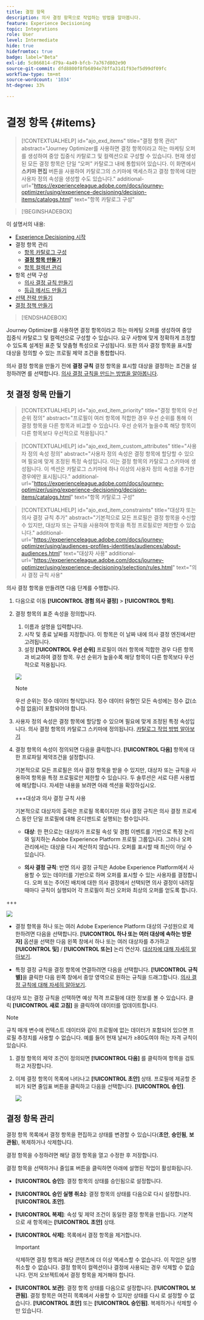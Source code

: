 ```yaml
---
title: 결정 항목
description: 의사 결정 항목으로 작업하는 방법을 알아봅니다.
feature: Experience Decisioning
topic: Integrations
role: User
level: Intermediate
hide: true
hidefromtoc: true
badge: label="Beta"
exl-id: 5c866814-d79a-4a49-bfcb-7a767d802e90
source-git-commit: dfd8800f8fb6894e78ffa31d1f93ef5d99df09fc
workflow-type: tm+mt
source-wordcount: '1034'
ht-degree: 33%

---
```


# 결정 항목 {#items}

>[!CONTEXTUALHELP]
>id="ajo_exd_items"
>title="결정 항목 관리"
>abstract="Journey Optimizer를 사용하면 결정 항목이라고 하는 마케팅 오퍼를 생성하여 중앙 집중식 카탈로그 및 컬렉션으로 구성할 수 있습니다. 현재 생성된 모든 결정 항목은 단일 “오퍼” 카탈로그 내에 통합되어 있습니다. 이 화면에서 **스키마 편집** 버튼을 사용하여 카탈로그의 스키마에 액세스하고 결정 항목에 대한 사용자 정의 속성을 생성할 수도 있습니다."
>additional-url="https://experienceleague.adobe.com/docs/journey-optimizer/using/experience-decisioning/decision-items/catalogs.html" text="항목 카탈로그 구성"

>[!BEGINSHADEBOX]

이 설명서의 내용:

* [Experience Decisioning 시작](gs-experience-decisioning.md)
* 결정 항목 관리
   * [항목 카탈로그 구성](catalogs.md)
   * **[결정 항목 만들기](items.md)**
   * [항목 컬렉션 관리](collections.md)
* 항목 선택 구성
   * [의사 결정 규칙 만들기](rules.md)
   * [등급 메서드 만들기](ranking.md)
* [선택 전략 만들기](selection-strategies.md)
* [결정 정책 만들기](create-decision.md)

>[!ENDSHADEBOX]

Journey Optimizer를 사용하면 결정 항목이라고 하는 마케팅 오퍼를 생성하여 중앙 집중식 카탈로그 및 컬렉션으로 구성할 수 있습니다. 요구 사항에 맞게 정확하게 조정할 수 있도록 설계된 표준 및 맞춤형 특성으로 구성됩니다. 또한 의사 결정 항목을 표시할 대상을 정의할 수 있는 프로필 제약 조건을 통합합니다.

의사 결정 항목을 만들기 전에 **결정 규칙** 결정 항목을 표시할 대상을 결정하는 조건을 설정하려면 를 선택합니다. [의사 결정 규칙을 만드는 방법을 알아봅니다](rules.md).

## 첫 결정 항목 만들기

>[!CONTEXTUALHELP]
>id="ajo_exd_item_priority"
>title="결정 항목의 우선 순위 정의"
>abstract="프로필이 여러 항목에 적합한 경우 우선 순위를 통해 이 결정 항목을 다른 항목과 비교할 수 있습니다. 우선 순위가 높을수록 해당 항목이 다른 항목보다 우선적으로 적용됩니다."

>[!CONTEXTUALHELP]
>id="ajo_exd_item_custom_attributes"
>title="사용자 정의 속성 정의"
>abstract="사용자 정의 속성은 결정 항목에 할당할 수 있으며 필요에 맞게 조정된 특정 속성입니다. 이는 결정 항목의 카탈로그 스키마에 생성됩니다. 이 섹션은 카탈로그 스키마에 하나 이상의 사용자 정의 속성을 추가한 경우에만 표시됩니다."
>additional-url="https://experienceleague.adobe.com/docs/journey-optimizer/using/experience-decisioning/decision-items/catalogs.html" text="항목 카탈로그 구성"

>[!CONTEXTUALHELP]
>id="ajo_exd_item_constraints"
>title="대상자 또는 의사 결정 규칙 추가"
>abstract="기본적으로 모든 프로필은 결정 항목을 수신할 수 있지만, 대상자 또는 규칙을 사용하여 항목을 특정 프로필로만 제한할 수 있습니다."
>additional-url="https://experienceleague.adobe.com/docs/journey-optimizer/using/audiences-profiles-identities/audiences/about-audiences.html" text="대상자 사용"
>additional-url="https://experienceleague.adobe.com/docs/journey-optimizer/using/experience-decisioning/selection/rules.html" text="의사 결정 규칙 사용"

의사 결정 항목을 만들려면 다음 단계를 수행합니다.

1. 다음으로 이동 **[!UICONTROL 경험 의사 결정]** > **[!UICONTROL 항목]**.

1. 결정 항목의 표준 속성을 정의합니다.

   1. 이름과 설명을 입력합니다.
   1. 시작 및 종료 날짜를 지정합니다. 이 항목은 이 날짜 내에 의사 결정 엔진에서만 고려됩니다.
   1. 설정 **[!UICONTROL 우선 순위]** 프로필이 여러 항목에 적합한 경우 다른 항목과 비교하여 결정 항목. 우선 순위가 높을수록 해당 항목이 다른 항목보다 우선적으로 적용됩니다.

   ![](assets/item-attributes.png)

   >[!NOTE]
   >
   >우선 순위는 정수 데이터 형식입니다. 정수 데이터 유형인 모든 속성에는 정수 값(소수점 없음)이 포함되어야 합니다.

1. 사용자 정의 속성은 결정 항목에 할당할 수 있으며 필요에 맞게 조정된 특정 속성입니다. 의사 결정 항목의 카탈로그 스키마에 정의됩니다. [카탈로그 작업 방법 알아보기](catalogs.md)

1. 결정 항목의 속성이 정의되면 다음을 클릭합니다. **[!UICONTROL 다음]** 항목에 대한 프로파일 제약조건을 설정합니다.

   기본적으로 모든 프로필은 의사 결정 항목을 받을 수 있지만, 대상자 또는 규칙을 사용하여 항목을 특정 프로필로만 제한할 수 있습니다. 두 솔루션은 서로 다른 사용법에 해당합니다. 자세한 내용을 보려면 아래 섹션을 확장하십시오.

   +++대상과 의사 결정 규칙 사용

   기본적으로 대상자의 출력은 프로필 목록이지만 의사 결정 규칙은 의사 결정 프로세스 동안 단일 프로필에 대해 온디맨드로 실행되는 함수입니다.

   * **대상**: 한 편으로는 대상자가 프로필 속성 및 경험 이벤트를 기반으로 특정 논리와 일치하는 Adobe Experience Platform 프로필 그룹입니다. 그러나 오퍼 관리에서는 대상을 다시 계산하지 않습니다. 오퍼를 표시할 때 최신이 아닐 수 있습니다.

   * **의사 결정 규칙**: 반면 의사 결정 규칙은 Adobe Experience Platform에서 사용할 수 있는 데이터를 기반으로 하며 오퍼를 표시할 수 있는 사용자를 결정합니다. 오퍼 또는 주어진 배치에 대한 의사 결정에서 선택되면 의사 결정이 내려질 때마다 규칙이 실행되어 각 프로필이 최신 오퍼와 최상의 오퍼를 얻도록 합니다.

+++

   ![](assets/item-constraints.png)

   * 결정 항목을 하나 또는 여러 Adobe Experience Platform 대상의 구성원으로 제한하려면 다음을 선택합니다. **[!UICONTROL 하나 또는 여러 대상에 속하는 방문자]** 옵션을 선택한 다음 왼쪽 창에서 하나 또는 여러 대상자를 추가하고 **[!UICONTROL 및]** / **[!UICONTROL 또는]** 논리 연산자. [대상자에 대해 자세히 알아보기](../audience/about-audiences.md).

   * 특정 결정 규칙을 결정 항목에 연결하려면 다음을 선택합니다. **[!UICONTROL 규칙별]**&#x200B;을 클릭한 다음 왼쪽 창에서 중앙 영역으로 원하는 규칙을 드래그합니다. [의사 결정 규칙에 대해 자세히 알아보기](rules.md).

   대상자 또는 결정 규칙을 선택하면 예상 적격 프로필에 대한 정보를 볼 수 있습니다. 클릭 **[!UICONTROL 새로 고침]** 을 클릭하여 데이터를 업데이트합니다.

   >[!NOTE]
   >
   >규칙 매개 변수에 컨텍스트 데이터와 같이 프로필에 없는 데이터가 포함되어 있으면 프로필 추정치를 사용할 수 없습니다. 예를 들어 현재 날씨가 ≥80도여야 하는 자격 규칙이 있습니다.

1. 결정 항목의 제약 조건이 정의되면 **[!UICONTROL 다음]** 를 클릭하여 항목을 검토하고 저장합니다.

1. 이제 결정 항목이 목록에 나타나고 **[!UICONTROL 초안]** 상태. 프로필에 제공할 준비가 되면 줄임표 버튼을 클릭하고 다음을 선택합니다. **[!UICONTROL 승인]**.

   ![](assets/item-approve.png)

## 결정 항목 관리

결정 항목 목록에서 결정 항목을 편집하고 상태를 변경할 수 있습니다(**초안**, **승인됨**, **보관됨**), 복제하거나 삭제합니다.

결정 항목을 수정하려면 해당 결정 항목을 열고 수정한 후 저장합니다.

결정 항목을 선택하거나 줄임표 버튼을 클릭하면 아래에 설명된 작업이 활성화됩니다.

* **[!UICONTROL 승인]**: 결정 항목의 상태를 승인됨으로 설정합니다.
* **[!UICONTROL 승인 실행 취소]**: 결정 항목의 상태를 다음으로 다시 설정합니다. **[!UICONTROL 초안]**.
* **[!UICONTROL 복제]**: 속성 및 제약 조건이 동일한 결정 항목을 만듭니다. 기본적으로 새 항목에는 **[!UICONTROL 초안]** 상태.
* **[!UICONTROL 삭제]**: 목록에서 결정 항목을 제거합니다.

  >[!IMPORTANT]
  >
  >삭제하면 결정 항목과 해당 콘텐츠에 더 이상 액세스할 수 없습니다. 이 작업은 실행 취소할 수 없습니다. 결정 항목이 컬렉션이나 결정에 사용되는 경우 삭제할 수 없습니다. 먼저 오브젝트에서 결정 항목을 제거해야 합니다.

* **[!UICONTROL 보관]**: 결정 항목 상태를 다음으로 설정합니다. **[!UICONTROL 보관됨]**. 결정 항목은 여전히 목록에서 사용할 수 있지만 상태를 다시 로 설정할 수 없습니다. **[!UICONTROL 초안]** 또는 **[!UICONTROL 승인됨]**. 복제하거나 삭제할 수만 있습니다.
